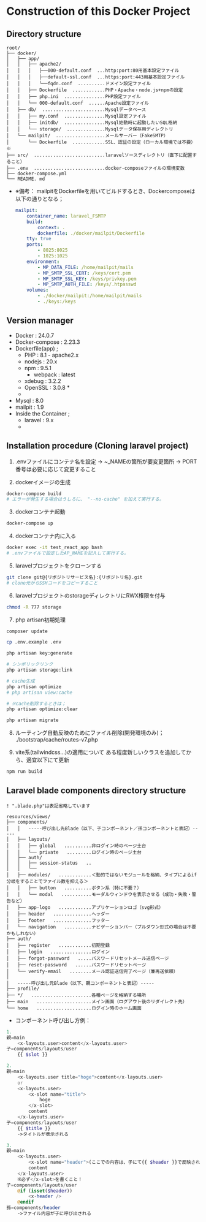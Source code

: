 # Construction of this Docker Project


## Directory structure

```script
root/
├── docker/
│   ├── app/
│   │   ├── apache2/
│   │   │   ├──000-default.conf  ...http:port:80用基本設定ファイル
│   │   │   ├──default-ssl.conf  ...https:port:443用基本設定ファイル
│   │   │   └──fqdn.conf  ..........ドメイン設定ファイル
│   │   ├── Dockerfile  ............PHP・Apache・node.js+npmの設定
│   │   ├── php.ini  ...............PHP設定ファイル
│   │   └── 000-default.conf  ......Apache設定ファイル
│   ├── db/  .......................Mysqlデータベース
│   │   ├── my.conf  ...............Mysql設定ファイル
│   │   ├── initdb/  ...............Mysql始動時に起動したいSQL格納
│   │   └── storage/  ..............Mysqlデータ保存用ディレクトリ
│   └── mailpit/  ..................メールサーバー（FakeSMTP）
│       └── Dockerfile  ............SSL、認証の設定（ローカル環境では不要）※
├── src/  ..........................laravelソースディレクトリ（直下に配置すること）
├── .env  ..........................docker-composeファイルの環境変数
├── docker-compose.yml
└── README. md
```

- ※備考：
    mailpitをDockerfileを用いてビルドするとき、Dockercomposeは以下の通りとなる；
    ``` docker-compose.yml
    mailpit:
        container_name: laravel_FSMTP
        build:
            context: .
            dockerfile: ./docker/mailpit/Dockerfile
        tty: true
        ports:
            - 8025:8025
            - 1025:1025
        environment:
            - MP_DATA_FILE: /home/mailpit/mails
            - MP_SMTP_SSL_CERT: /keys/cert.pem
            - MP_SMTP_SSL_KEY: /keys/privkey.pem
            - MP_SMTP_AUTH_FILE: /keys/.htpasswd
        volumes:
            - ./docker/mailpit:/home/mailpit/mails
            - ./keys:/keys
    ``` 


## Version manager

- Docker : 24.0.7
- Docker-compose : 2.23.3
- Dockerfile(app) ;
  - PHP : 8.1 - apache2.x
  - nodejs : 20.x
  - npm : 9.5.1
    - webpack : latest
  - xdebug : 3.2.2
  - OpenSSL : 3.0.8 *
  - 
- Mysql : 8.0
- mailpit : 1.9
- Inside the Container ;
  - laravel : 9.x
  - 


## Installation procedure (Cloning laravel project)

1. .envファイルにコンテナ名を設定
    -> ~_NAMEの箇所が要変更箇所
    -> PORT番号は必要に応じて変更すること

2. dockerイメージの生成
```bash
docker-compose build
# エラーが発生する場合はうしろに、 "--no-cache" を加えて実行する。
```

3. dockerコンテナ起動
```bash
docker-compose up
```

4. dockerコンテナ内に入る
```bash
docker exec -it test_react_app bash
# .envファイルで設定したAP_NAMEを記入して実行する。
```

5. laravelプロジェクトをクローンする
```bash
git clone git@{リポジトリサービス名}:{リポジトリ名}.git
# clone元からSSHコードをコピーすること
```

6. laravelプロジェクトのstorageディレクトリにRWX権限を付与
```bash
chmod -R 777 storage
```

7. php artisan初期処理
```bash
composer update

cp .env.example .env

php artisan key:generate

# シンボリックリンク
php artisan storage:link

# cache生成
php artisan optimize
# php artisan view:cache

# ※cache削除するときは；
php artisan optimize:clear

php artisan migrate
```

8. ルーティング自動反映のためにファイル削除(開発環境のみ)；
./bootstrap/cache/routes-v7.php

9. vite系(tailwindcss...)の適用について
ある程度新しいクラスを追加してから、適宜以下にて更新
```bash
npm run build
```


## Laravel blade components directory structure

```script
! ".blade.php"は表記省略しています

resources/views/
├── components/
│   │   -----呼び出し先Blade（以下、子コンポーネント／孫コンポーネントと表記）-----
│   ├── layouts/
│   │   ├── global   ..........非ログイン時のページ土台
│   │   └── private   .........ログイン時のページ土台
│   ├── auth/
│   │   ├── session-status   ..
│   │   └── 
│   ├── modules/   ............＜動的ではないモジュールを格納、タイプによるif分岐をすることでファイル数を抑える＞
│   │   ├── button   ..........ボタン系（特に不要？）
│   │   └── modal   ...........モーダルウィンドウを表示させる（成功・失敗・警告など）
│   ├── app-logo   ............アプリケーションロゴ（svg形式）
│   ├── header   ..............ヘッダー
│   ├── footer   ..............フッター
│   └── navigation   ..........ナビゲーションバー（プルダウン形式の場合は不要かもしれない）
├── auth/
│   ├── register   ............初期登録
│   ├── login   ...............ログイン
│   ├── forgot-password   .....パスワードリセットメール送信ページ
│   ├── reset-password   ......パスワードリセットページ
│   └── verify-email   ........メール認証送信完了ページ（兼再送依頼）
│
│   -----呼び出し元Blade（以下、親コンポーネントと表記）-----
├── profile/
├── */   ......................各種ページを格納する場所
├── main   ....................メイン画面（ログアウト後のリダイレクト先）
└── home   ....................ログイン時のホーム画面
```

- コンポーネント呼び出し方例：

```php
1.
親=main
    <x-layouts.user>content</x-layouts.user>
子=components/layouts/user
    {{ $slot }}

2.
親=main
    <x-layouts.user title="hoge">content</x-layouts.user>
    or
    <x-layouts.user>
        <x-slot name="title">
            hoge
        </x-slot>
        content
    </x-layouts.user>
子=components/layouts/user
    {{ $title }}
    ->タイトルが表示される

3.
親=main
    <x-layouts.user>
        <x-slot name="header">(ここでの内容は、子にて{{ $header }}で反映される)</x-slot>
        content
    </x-layouts.user>
    ※必ず</x-slot>を書くこと！
子=components/layouts/user
    @if (isset($header))
        <x-header />
    @endif
孫=components/header
    ->ファイル内容が子に呼び出される
```

